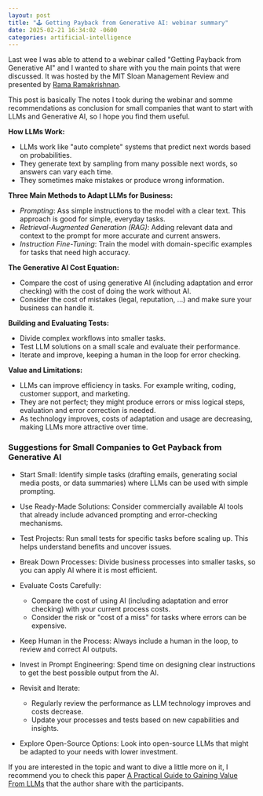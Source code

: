 ```yaml
---
layout: post
title: "🕹 Getting Payback from Generative AI: webinar summary"
date: 2025-02-21 16:34:02 -0600
categories: artificial-intelligence
---
```


Last wee I was able to attend to a webinar called "Getting Payback from Generative AI" and I wanted to share with you
the main points that were discussed. It was hosted by the MIT Sloan Management Review and presented
by [Rama Ramakrishnan](https://www.linkedin.com/in/ramar/).

This post is basically The notes I took during the webinar and somme recommendations as conclusion for small companies
that want to start with LLMs and Generative AI, so I hope you find them useful.

**How LLMs Work:**

- LLMs work like "auto complete" systems that predict next words based on probabilities.
- They generate text by sampling from many possible next words, so answers can vary each time.
- They sometimes make mistakes or produce wrong information.

**Three Main Methods to Adapt LLMs for Business:**

- _Prompting_: Ass simple instructions to the model with a clear text. This approach is good for simple, everyday tasks.
- _Retrieval-Augmented Generation (RAG)_: Adding relevant data and context to the prompt for more accurate and current
  answers.
- _Instruction Fine-Tuning_: Train the model with domain-specific examples for tasks that need high accuracy.

**The Generative AI Cost Equation:**

- Compare the cost of using generative AI (including adaptation and error checking) with the cost of doing the work
  without AI.
- Consider the cost of mistakes (legal, reputation, ...) and make sure your business can handle it.

**Building and Evaluating Tests:**

- Divide complex workflows into smaller tasks.
- Test LLM solutions on a small scale and evaluate their performance.
- Iterate and improve, keeping a human in the loop for error checking.

**Value and Limitations:**

- LLMs can improve efficiency in tasks. For example writing, coding, customer support, and marketing.
- They are not perfect; they might produce errors or miss logical steps, evaluation and error correction is
  needed.
- As technology improves, costs of adaptation and usage are decreasing, making LLMs more attractive over time.

### Suggestions for Small Companies to Get Payback from Generative AI

- Start Small:
  Identify simple tasks (drafting emails, generating social media posts, or data summaries) where LLMs can be
  used with simple prompting.

- Use Ready-Made Solutions:
  Consider commercially available AI tools that already include advanced prompting and error-checking mechanisms.

- Test Projects:
  Run small tests for specific tasks before scaling up. This helps understand benefits and uncover issues.

- Break Down Processes:
  Divide business processes into smaller tasks, so you can apply AI where it is most efficient.

- Evaluate Costs Carefully:
    - Compare the cost of using AI (including adaptation and error checking) with your current process costs.
    - Consider the risk or "cost of a miss" for tasks where errors can be expensive.

- Keep Human in the Process:
  Always include a human in the loop, to review and correct AI outputs.

- Invest in Prompt Engineering:
  Spend time on designing clear instructions to get the best possible output from the AI.

- Revisit and Iterate:
    - Regularly review the performance as LLM technology improves and costs decrease.
    - Update your processes and tests based on new capabilities and insights.

- Explore Open-Source Options:
  Look into open-source LLMs that might be adapted to your needs with lower investment.

If you are interested in the topic and want to dive a little more on it, I recommend you to check this
paper [A Practical Guide to Gaining Value From LLMs](https://s3.us-east-1.amazonaws.com/marketing.mitsmr.com/events/MITSMR-Webinar-Ramakrishnan-2025-Prereading.pdf)
that the author share with the participants.
